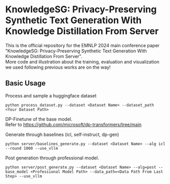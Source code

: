 # KnowledgeSG: Privacy-Preserving Synthetic Text Generation With Knowledge Distillation From Server
This is the official repository for the EMNLP 2024 main conference paper "KnowledgeSG: Privacy-Preserving Synthetic Text Generation With Knowledge Distillation From Server".  
More code and illustration about the training, evaluation and visualization we used following previous works are on the way!
## Basic Usage
Process and sample a huggingface dataset
```
python process_dataset.py --dataset <Dataset Name> --dataset_path <Your Dataset Path>
```
DP-Finetune of the base model.  
Refer to https://github.com/microsoft/dp-transformers/tree/main

Generate through baselines (icl, self-instruct, dp-gen)
```
python server/baselines_generate.py --dataset <Dataset Name> --alg icl --round 1000 --use_vllm
```

Post generation through professional model.
```
python server/post_generate.py --dataset <Dataset Name> --alg=post --base_model <Professional Model Path> --data_path=<Data Path From Last Step> --use_vllm 
```
